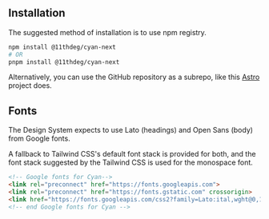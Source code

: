 ## Installation

The suggested method of installation is to use npm registry.

```zsh
npm install @11thdeg/cyan-next
# OR
pnpm install @11thdeg/cyan-next
```

Alternatively, you can use the GitHub repository as a subrepo, like this
[Astro](https://astro.build) project does.

## Fonts

The Design System expects to use Lato (headings) and Open Sans (body) from Google fonts.

A fallback to Tailwind CSS's default font stack is provided for both, and the font stack
suggested by the Tailwind CSS is used for the monospace font.

```html
<!-- Google fonts for Cyan-->
<link rel="preconnect" href="https://fonts.googleapis.com">
<link rel="preconnect" href="https://fonts.gstatic.com" crossorigin>
<link href="https://fonts.googleapis.com/css2?family=Lato:ital,wght@0,100;0,300;0,400;0,700;0,900;1,100;1,300;1,400;1,700;1,900&family=Open+Sans:ital,wght@0,300;0,400;0,500;0,600;0,700;0,800;1,300;1,400;1,500;1,600;1,700;1,800&family=Roboto+Mono:wght@500&display=swap" rel="stylesheet">
<!-- end Google fonts for Cyan -->
```